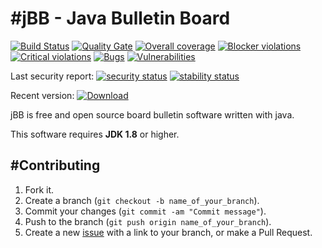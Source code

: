 #jBB - Java Bulletin Board
=================================
[![Build Status](http://vps289371.ovh.net:8000/buildStatus/icon?job=jBB-build-feature_stacktrace-json_0.11.0_20180505)](http://vps289371.ovh.net:8000/job/jBB-build-feature_stacktrace-json_0.11.0_20180505/)
[![Quality Gate](https://sonarcloud.io/api/badges/gate?key=org.jbb:jbb-parent:0.11.0-stacktrace-json-SNAPSHOT)](https://sonarcloud.io/dashboard?id=org.jbb%3Ajbb-parent%3A0.11.0-stacktrace-json-SNAPSHOT)
[![Overall coverage](https://sonarcloud.io/api/badges/measure?key=org.jbb:jbb-parent:0.11.0-stacktrace-json-SNAPSHOT&metric=coverage&blinking=true)](https://sonarcloud.io/dashboard?id=org.jbb%3Ajbb-parent%3A0.11.0-stacktrace-json-SNAPSHOT)
[![Blocker violations](https://sonarcloud.io/api/badges/measure?key=org.jbb:jbb-parent:0.11.0-stacktrace-json-SNAPSHOT&metric=blocker_violations&blinking=true)](https://sonarcloud.io/dashboard?id=org.jbb%3Ajbb-parent%3A0.11.0-stacktrace-json-SNAPSHOT)
[![Critical violations](https://sonarcloud.io/api/badges/measure?key=org.jbb:jbb-parent:0.11.0-stacktrace-json-SNAPSHOT&metric=critical_violations&blinking=true)](https://sonarcloud.io/dashboard?id=org.jbb%3Ajbb-parent%3A0.11.0-stacktrace-json-SNAPSHOT)
[![Bugs](https://sonarcloud.io/api/badges/measure?key=org.jbb:jbb-parent:0.11.0-stacktrace-json-SNAPSHOT&metric=bugs&blinking=true)](https://sonarcloud.io/dashboard?id=org.jbb%3Ajbb-parent%3A0.11.0-stacktrace-json-SNAPSHOT)
[![Vulnerabilities](https://sonarcloud.io/api/badges/measure?key=org.jbb:jbb-parent:0.11.0-stacktrace-json-SNAPSHOT&metric=vulnerabilities&blinking=true)](https://sonarcloud.io/dashboard?id=org.jbb%3Ajbb-parent%3A0.11.0-stacktrace-json-SNAPSHOT)

Last security report: 
[![security status](https://www.meterian.com/badge/gh/jbb-project/jbb/security)](https://www.meterian.com/report/gh/jbb-project/jbb)
[![stability status](https://www.meterian.com/badge/gh/jbb-project/jbb/stability)](https://www.meterian.com/report/gh/jbb-project/jbb)

Recent version: [ ![Download](https://api.bintray.com/packages/project-jbb/jbb-releases/jBB/images/download.svg) ](https://bintray.com/project-jbb/jbb-releases/jBB/_latestVersion)

jBB is free and open source board bulletin software written with java.


This software requires **JDK 1.8** or higher.

#Contributing
------------

1. Fork it.
2. Create a branch (`git checkout -b name_of_your_branch`).
3. Commit your changes (`git commit -am "Commit message"`).
4. Push to the branch (`git push origin name_of_your_branch`).
5. Create a new [issue](https://github.com/jbb-project/jbb/issues/new) with a link to your branch, or make a Pull Request.
